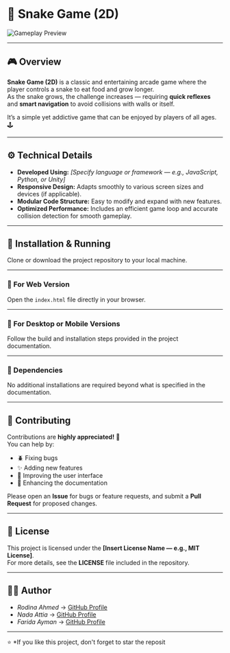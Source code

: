 # 🐍 Snake Game (2D)

![Gameplay Preview](https://github.com/user-attachments/assets/6216e338-10fe-4905-ab4f-68c2f4dc5210)

---

## 🎮 Overview
**Snake Game (2D)** is a classic and entertaining arcade game where the player controls a snake to eat food and grow longer.  
As the snake grows, the challenge increases — requiring **quick reflexes** and **smart navigation** to avoid collisions with walls or itself.  

It’s a simple yet addictive game that can be enjoyed by players of all ages. 🕹️  

---

## ⚙️ Technical Details
- **Developed Using:** *[Specify language or framework — e.g., JavaScript, Python, or Unity]*  
- **Responsive Design:** Adapts smoothly to various screen sizes and devices (if applicable).  
- **Modular Code Structure:** Easy to modify and expand with new features.  
- **Optimized Performance:** Includes an efficient game loop and accurate collision detection for smooth gameplay.  

---
## 🚀 Installation & Running

Clone or download the project repository to your local machine.

---

### 🔹 For Web Version
Open the `index.html` file directly in your browser.

---

### 🔹 For Desktop or Mobile Versions
Follow the build and installation steps provided in the project documentation.

---

### 🔹 Dependencies
No additional installations are required beyond what is specified in the documentation.

---

## 🤝 Contributing

Contributions are **highly appreciated!** 💪  
You can help by:

- 🪲 Fixing bugs  
- ✨ Adding new features  
- 🎨 Improving the user interface  
- 📝 Enhancing the documentation  

Please open an **Issue** for bugs or feature requests, and submit a **Pull Request** for proposed changes.

---

## 📜 License

This project is licensed under the **[Insert License Name — e.g., MIT License]**.  
For more details, see the **LICENSE** file included in the repository.

---

## 🧑‍💻 Author

- *Rodina Ahmed* → [GitHub Profile](https://github.com/RodinaAhmed)
- *Nada Attia* → [GitHub Profile](https://github.com/NadaAttia04)  
- *Farida Ayman* → [GitHub Profile](https://github.com/FaridaAyman)
---

⭐ *If you like this project, don't forget to star the reposit

